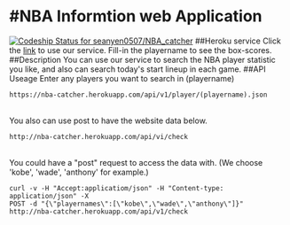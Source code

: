 #NBA Informtion web Application
=============================
[ ![Codeship Status for seanyen0507/NBA_catcher](https://codeship.com/projects/f1a6f040-47e7-0132-a87c-56d6762cfdb8/status?branch=master)](https://codeship.com/projects/45738)
##Heroku service
Click the [link](https://nba-catcher.herokuapp.com/) to use our service. Fill-in the playername to see the box-scores. 
##Description
You can use our service to search the NBA player statistic you like, and also can search today's start lineup in each game.
##API Useage
Enter any players you want to search in (playername)

    https://nba-catcher.herokuapp.com/api/v1/player/(playername).json
</br>
You also can use post to have the website data below.

    http://nba-catcher.herokuapp.com/api/vi/check
</br>
You could have a "post" request to access the data with. (We choose 'kobe', 'wade', 'anthony' for example.)

    curl -v -H "Accept:applicatiom/json" -H "Content-type: application/json" -X
    POST -d "{\"playernames\":[\"kobe\",\"wade\",\"anthony\"]}" http://nba-catcher.herokuapp.com/api/v1/check
